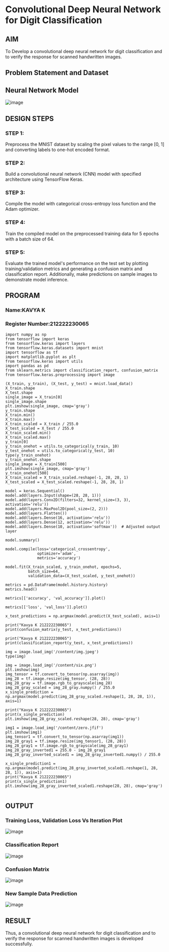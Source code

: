 # Convolutional Deep Neural Network for Digit Classification

## AIM

To Develop a convolutional deep neural network for digit classification and to verify the response for scanned handwritten images.

## Problem Statement and Dataset

## Neural Network Model

![image](https://github.com/kavyasenthamarai/mnist-classification/assets/118668727/d939cb90-63ec-41d8-b779-8e272c3059c8)


## DESIGN STEPS

### STEP 1:
Preprocess the MNIST dataset by scaling the pixel values to the range [0, 1] and converting labels to one-hot encoded format.

### STEP 2:
Build a convolutional neural network (CNN) model with specified architecture using TensorFlow Keras.

### STEP 3:
Compile the model with categorical cross-entropy loss function and the Adam optimizer.

### STEP 4:
Train the compiled model on the preprocessed training data for 5 epochs with a batch size of 64.

### STEP 5:
Evaluate the trained model's performance on the test set by plotting training/validation metrics and generating a confusion matrix and classification report. Additionally, make predictions on sample images to demonstrate model inference.


## PROGRAM

### Name:KAVYA K
### Register Number:212222230065

```
import numpy as np
from tensorflow import keras
from tensorflow.keras import layers
from tensorflow.keras.datasets import mnist
import tensorflow as tf
import matplotlib.pyplot as plt
from tensorflow.keras import utils
import pandas as pd
from sklearn.metrics import classification_report, confusion_matrix
from tensorflow.keras.preprocessing import image

(X_train, y_train), (X_test, y_test) = mnist.load_data()
X_train.shape
X_test.shape
single_image = X_train[0]
single_image.shape
plt.imshow(single_image, cmap='gray')
y_train.shape
X_train.min()
X_train.max()
X_train_scaled = X_train / 255.0
X_test_scaled = X_test / 255.0
X_train_scaled.min()
X_train_scaled.max()
y_train[0]
y_train_onehot = utils.to_categorical(y_train, 10)
y_test_onehot = utils.to_categorical(y_test, 10)
type(y_train_onehot)
y_train_onehot.shape
single_image = X_train[500]
plt.imshow(single_image, cmap='gray')
y_train_onehot[500]
X_train_scaled = X_train_scaled.reshape(-1, 28, 28, 1)
X_test_scaled = X_test_scaled.reshape(-1, 28, 28, 1)

model = keras.Sequential()
model.add(layers.Input(shape=(28, 28, 1)))
model.add(layers.Conv2D(filters=32, kernel_size=(3, 3), activation='relu'))
model.add(layers.MaxPool2D(pool_size=(2, 2)))
model.add(layers.Flatten())
model.add(layers.Dense(16, activation='relu'))
model.add(layers.Dense(12, activation='relu'))
model.add(layers.Dense(10, activation='softmax'))  # Adjusted output layer

model.summary()

model.compile(loss='categorical_crossentropy',
              optimizer='adam',
              metrics='accuracy')

model.fit(X_train_scaled, y_train_onehot, epochs=5,
          batch_size=64,
          validation_data=(X_test_scaled, y_test_onehot))

metrics = pd.DataFrame(model.history.history)
metrics.head()

metrics[['accuracy', 'val_accuracy']].plot()

metrics[['loss', 'val_loss']].plot()

x_test_predictions = np.argmax(model.predict(X_test_scaled), axis=1)

print("Kavya K 212222230065")
print(confusion_matrix(y_test, x_test_predictions))

print("Kavya K 212222230065")
print(classification_report(y_test, x_test_predictions))

img = image.load_img('/content/img.jpeg')
type(img)

img = image.load_img('/content/six.png')
plt.imshow(img)
img_tensor = tf.convert_to_tensor(np.asarray(img))
img_28 = tf.image.resize(img_tensor, (28, 28))
img_28_gray = tf.image.rgb_to_grayscale(img_28)
img_28_gray_scaled = img_28_gray.numpy() / 255.0
x_single_prediction = np.argmax(model.predict(img_28_gray_scaled.reshape(1, 28, 28, 1)), axis=1)

print("Kavya K 212222230065")
print(x_single_prediction)
plt.imshow(img_28_gray_scaled.reshape(28, 28), cmap='gray')

img1 = image.load_img('/content/zero.jfif')
plt.imshow(img1)
img_tensor1 = tf.convert_to_tensor(np.asarray(img1))
img_28_gray1 = tf.image.resize(img_tensor1, (28, 28))
img_28_gray1 = tf.image.rgb_to_grayscale(img_28_gray1)
img_28_gray_inverted1 = 255.0 - img_28_gray1
img_28_gray_inverted_scaled1 = img_28_gray_inverted1.numpy() / 255.0

x_single_prediction1 = np.argmax(model.predict(img_28_gray_inverted_scaled1.reshape(1, 28, 28, 1)), axis=1)
print("Kavya K 212222230065")
print(x_single_prediction1)
plt.imshow(img_28_gray_inverted_scaled1.reshape(28, 28), cmap='gray')


```
## OUTPUT

### Training Loss, Validation Loss Vs Iteration Plot

![image](https://github.com/kavyasenthamarai/mnist-classification/assets/118668727/9eb7625e-8e7e-46a8-be8c-56c7bb789b0d)



### Classification Report

![image](https://github.com/kavyasenthamarai/mnist-classification/assets/118668727/dc964abf-bf72-4dab-b35d-bfa638b2899f)


### Confusion Matrix

![image](https://github.com/kavyasenthamarai/mnist-classification/assets/118668727/7de2c8fa-51f3-4e9a-9bb3-9ceef50d5f34)

### New Sample Data Prediction

![image](https://github.com/kavyasenthamarai/mnist-classification/assets/118668727/e3805a2e-2b12-4a0b-8078-a34e3084c101)



## RESULT
Thus, a convolutional deep neural network for digit classification and to verify the response for scanned handwritten images is developed successfully.
